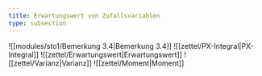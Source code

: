 ```yaml
---
title: Erwartungswert von Zufallsvariablen
type: subsection
---
```


![[modules/sto1/Bemerkung 3.4|Bemerkung 3.4]]
![[zettel/PX-Integral|PX-Integral]]
![[zettel/Erwartungswert|Erwartungswert]]
![[zettel/Varianz|Varianz]]
![[zettel/Moment|Moment]]